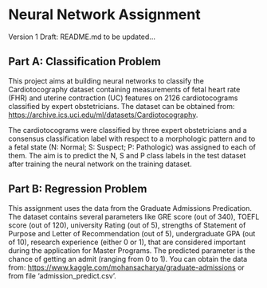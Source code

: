 # Neural Network Assignment
Version 1 Draft: README.md to be updated...
## Part A: Classification Problem
This project aims at building neural networks to classify the Cardiotocography dataset containing measurements of fetal heart rate (FHR) and uterine contraction (UC) features on 2126 cardiotocograms classified by expert obstetricians. The dataset can be obtained from: https://archive.ics.uci.edu/ml/datasets/Cardiotocography.

The cardiotocograms were classified by three expert obstetricians and a consensus classification label with respect to a morphologic pattern and to a fetal state (N: Normal; S: Suspect; P: Pathologic) was assigned to each of them. The aim is to predict the N, S and P class labels in the test dataset after training the neural network on the training dataset.

## Part B: Regression Problem
This assignment uses the data from the Graduate Admissions Predication. The dataset contains several parameters like GRE score (out of 340), TOEFL score (out of 120), university Rating (out of 5), strengths of Statement of Purpose and Letter of Recommendation (out of 5), undergraduate GPA (out of 10), research experience (either 0 or 1), that are considered important during the application for Master Programs. The predicted parameter is the chance of getting an admit (ranging from 0 to 1). You can obtain the data from: https://www.kaggle.com/mohansacharya/graduate-admissions
or from file ‘admission_predict.csv’.